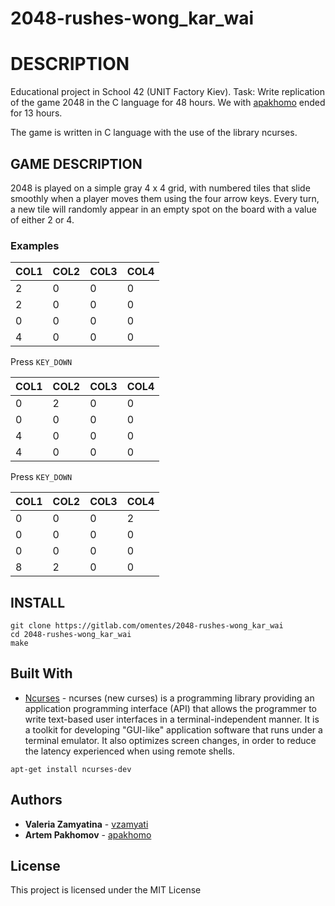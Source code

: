 # 2048-rushes-wong_kar_wai

# DESCRIPTION

Educational project in School 42 (UNIT Factory Kiev).
Task: Write replication of the game 2048 in the C language for 48 hours. We with [apakhomo](https://gitlab.com/omentes/) ended for 13 hours.

The game is written in C language with the use of the library ncurses.

## GAME DESCRIPTION

2048 is played on a simple gray 4 x 4 grid, with numbered tiles that slide smoothly when a player moves them using the four arrow keys. Every turn, a new tile will randomly appear in an empty spot on the board with a value of either 2 or 4.

### Examples

COL1 | COL2 | COL3 | COL4
--- | --- | --- | ---
2 | 0 | 0 | 0 |
2 | 0 | 0 | 0 |
0 | 0 | 0 | 0 |
4 | 0 | 0 | 0 |

Press `KEY_DOWN`

COL1 | COL2 | COL3 | COL4
--- | --- | --- | ---
0 | 2 | 0 | 0 |
0 | 0 | 0 | 0 |
4 | 0 | 0 | 0 |
4 | 0 | 0 | 0 |

Press `KEY_DOWN`

COL1 | COL2 | COL3 | COL4
--- | --- | --- | ---
0 | 0 | 0 | 2 |
0 | 0 | 0 | 0 |
0 | 0 | 0 | 0 |
8 | 2 | 0 | 0 |

## INSTALL

```
git clone https://gitlab.com/omentes/2048-rushes-wong_kar_wai
cd 2048-rushes-wong_kar_wai
make
```
## Built With

* [Ncurses](https://www.gnu.org/software/ncurses/) - ncurses (new curses) is a programming library providing an application programming interface (API) that allows the programmer to write text-based user interfaces in a terminal-independent manner. It is a toolkit for developing "GUI-like" application software that runs under a terminal emulator. It also optimizes screen changes, in order to reduce the latency experienced when using remote shells.
```
apt-get install ncurses-dev
```

## Authors

*  **Valeria Zamyatina** - [vzamyati](https://github.com/vzamyati/)
*  **Artem Pakhomov** - [apakhomo](https://gitlab.com/omentes/)

## License

This project is licensed under the MIT License
